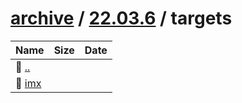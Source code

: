 ---
---

# [archive](/archive/) / [22.03.6](/archive/22.03.6/) / targets


| Name | Size | Date |
|:---|---:|---|
| 📁 [..](../) | | |
| 📁 [imx](imx) | | |

